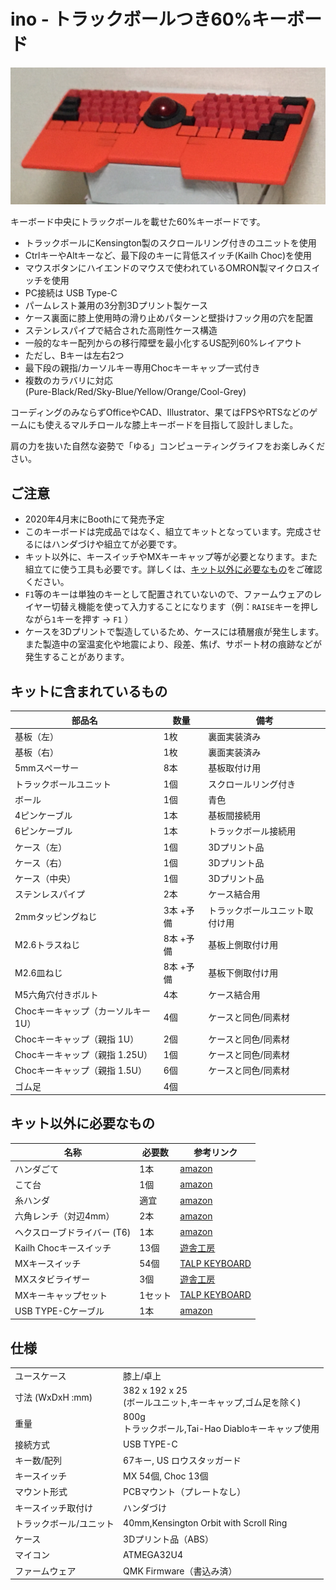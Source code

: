 # ino - トラックボールつき60%キーボード

![ino](img/ino.jpg)

キーボード中央にトラックボールを載せた60%キーボードです。

- トラックボールにKensington製のスクロールリング付きのユニットを使用
- CtrlキーやAltキーなど、最下段のキーに背低スイッチ(Kailh Choc)を使用
- マウスボタンにハイエンドのマウスで使われているOMRON製マイクロスイッチを使用
- PC接続は USB Type-C
- パームレスト兼用の3分割3Dプリント製ケース
- ケース裏面に膝上使用時の滑り止めパターンと壁掛けフック用の穴を配置
- ステンレスパイプで結合された高剛性ケース構造
- 一般的なキー配列からの移行障壁を最小化するUS配列60%レイアウト
- ただし、Bキーは左右2つ
- 最下段の親指/カーソルキー専用Chocキーキャップ一式付き
- 複数のカラバリに対応<br>(Pure-Black/Red/Sky-Blue/Yellow/Orange/Cool-Grey)

コーディングのみならずOfficeやCAD、Illustrator、果てはFPSやRTSなどのゲームにも使えるマルチロールな膝上キーボードを目指して設計しました。

肩の力を抜いた自然な姿勢で「ゆる」コンピューティングライフをお楽しみください。

## ご注意

- 2020年4月末にBoothにて発売予定
- このキーボードは完成品ではなく、組立てキットとなっています。完成させるにはハンダづけや組立てが必要です。
- キット以外に、キースイッチやMXキーキャップ等が必要となります。また組立てに使う工具も必要です。詳しくは、[キット以外に必要なもの](#キット以外に必要なもの)をご確認ください。
- `F1`等のキーは単独のキーとして配置されていないので、ファームウェアのレイヤー切替え機能を使って入力することになります（例：`RAISE`キーを押しながら`1`キーを押す → `F1` ）
- ケースを3Dプリントで製造しているため、ケースには積層痕が発生します。また製造中の室温変化や地震により、段差、焦げ、サポート材の痕跡などが発生することがあります。

## キットに含まれているもの

| 部品名|数量|備考|
|------|----|----|
| 基板（左）|1枚|裏面実装済み|
| 基板（右）|1枚|裏面実装済み|
| 5mmスペーサー|8本|基板取付け用|
| トラックボールユニット |1個|スクロールリング付き |
| ボール |1個|青色 |
| 4ピンケーブル |1本|基板間接続用|
| 6ピンケーブル |1本|トラックボール接続用|
| ケース（左）|1個|3Dプリント品|
| ケース（右）|1個|3Dプリント品|
| ケース（中央）|1個|3Dプリント品|
| ステンレスパイプ |2本|ケース結合用|
| 2mmタッピングねじ |3本 +予備|トラックボールユニット取付け用|
| M2.6トラスねじ|8本 +予備|基板上側取付け用|
| M2.6皿ねじ|8本 +予備|基板下側取付け用|
| M5六角穴付きボルト |4本|ケース結合用|
| Chocキーキャップ（カーソルキー 1U）|4個|ケースと同色/同素材|
| Chocキーキャップ（親指 1U）|2個|ケースと同色/同素材|
| Chocキーキャップ（親指 1.25U）|1個|ケースと同色/同素材|
| Chocキーキャップ（親指 1.5U）|6個|ケースと同色/同素材|
| ゴム足 |4個|

## キット以外に必要なもの

| 名称|必要数|参考リンク|
|------|----|----|
| ハンダごて|1本|[amazon](https://www.amazon.co.jp/dp/B006MQD7M4)|
| こて台|1個|[amazon](https://www.amazon.co.jp/dp/B000TGNWCS)|
| 糸ハンダ|適宜|[amazon](https://www.amazon.co.jp/dp/B001PR1L28)|
|六角レンチ（対辺4mm） |2本|[amazon](https://www.amazon.co.jp/dp/B007R9FKZC)|
|ヘクスローブドライバー (T6)|1本|[amazon](https://www.amazon.co.jp/dp/B002SQLE90)| 
| Kailh Chocキースイッチ |13個|[遊舎工房](https://yushakobo.jp/shop/pg1350/)|
| MXキースイッチ |54個|[TALP KEYBOARD](https://talpkeyboard.stores.jp/?category_id=59cf8860ed05e668db003f5d)|
| MXスタビライザー |3個|[遊舎工房](https://yushakobo.jp/shop/a0500st/)|
| MXキーキャップセット|1セット|[TALP KEYBOARD](https://talpkeyboard.stores.jp/?category_id=59be183f428f2d49120007b1)|
| USB TYPE-Cケーブル|1本|[amazon](https://www.amazon.co.jp/dp/B081N1W39Y)|

## 仕様

| | |
|------|----|
| ユースケース|膝上/卓上|
| 寸法 (WxDxH :mm)| 382 x 192 x 25<br> (ボールユニット,キーキャップ,ゴム足を除く)|
| 重量| 800g<br>トラックボール,Tai-Hao Diabloキーキャップ使用|
| 接続方式| USB TYPE-C|
| キー数/配列| 67キー, US ロウスタッガード|
| キースイッチ| MX 54個, Choc 13個|
| マウント形式|PCBマウント（プレートなし）|
| キースイッチ取付け| ハンダづけ|
| トラックボール/ユニット| 40mm,Kensington Orbit with Scroll Ring|
| ケース| 3Dプリント品（ABS）|
| マイコン| ATMEGA32U4|
| ファームウェア| QMK Firmware（書込み済）|
